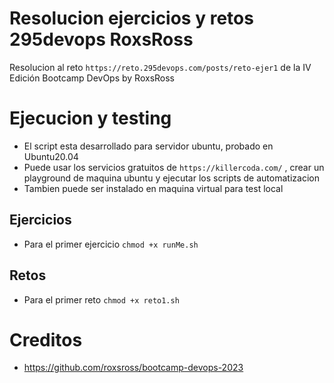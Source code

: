 # Resolucion ejercicios y retos 295devops RoxsRoss 
Resolucion al reto `https://reto.295devops.com/posts/reto-ejer1` de la IV Edición Bootcamp DevOps by RoxsRoss

# Ejecucion y testing
- El script esta desarrollado para servidor ubuntu, probado en Ubuntu20.04
- Puede usar los servicios gratuitos de `https://killercoda.com/` , crear un playground de maquina ubuntu y ejecutar los scripts de automatizacion 
- Tambien puede ser instalado en maquina virtual para test local
## Ejercicios
- Para el primer ejercicio `chmod +x runMe.sh`
## Retos
- Para el primer reto `chmod +x reto1.sh`

# Creditos 
- https://github.com/roxsross/bootcamp-devops-2023

